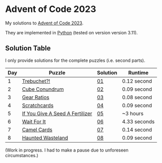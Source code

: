 # Advent of Code 2023

My solutions to [Advent of Code 2023](https://adventofcode.com/2023/).

They are implemented in [Python](https://www.python.org/) (tested on version version 3.11).

## Solution Table

I only provide solutions for the complete puzzles (i.e. second parts).

| Day | Puzzle | Solution | Runtime |
| ---- | ---- | ---- | ---- |
| 1 | [Trebuchet?!](https://adventofcode.com/2023/day/1) | [01](01) | 0.12 second |
| 2 | [Cube Conundrum](https://adventofcode.com/2023/day/2) | [02](02) | 0.09 second |
| 3 | [Gear Ratios](https://adventofcode.com/2023/day/3) | [03](03) | 0.08 second |
| 4 | [Scratchcards](https://adventofcode.com/2023/day/4) | [04](04) | 0.09 second |
| 5 | [If You Give A Seed A Fertilizer](https://adventofcode.com/2023/day/5) | [05](05) | ~3 hours |
| 6 | [Wait For It](https://adventofcode.com/2023/day/6) | [06](06) | 4.33 seconds |
| 7 | [Camel Cards](https://adventofcode.com/2023/day/7) | [07](07) | 0.14 second |
| 8 | [Haunted Wasteland](https://adventofcode.com/2023/day/8) | [08](08) | 0.09 second |

(Work in progress. I had to make a pause due to unforeseen circumstances.)
